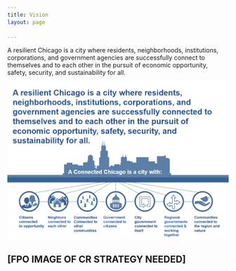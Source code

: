 ```yaml
---
title: Vision
layout: page

---
```


A resilient Chicago is a city where residents, neighborhoods, institutions, corporations, and government agencies are successfully connect to themselves and to each other in the pursuit of economic opportunity, safety, security, and sustainability for all.

![A connected Chicago is a city that works for everyone.](assets/img/rc/vision.png)

## [FPO IMAGE OF CR STRATEGY NEEDED]
